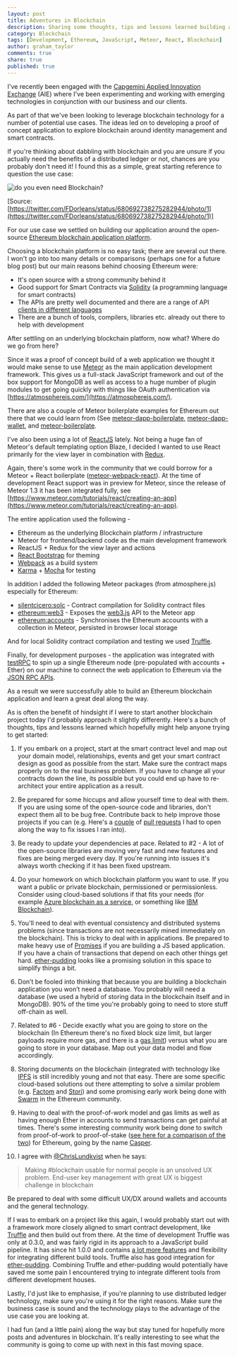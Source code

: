 ```yaml
---
layout: post
title: Adventures in Blockchain
description: Sharing some thoughts, tips and lessons learned building a Blockchain Application
category: Blockchain
tags: [Development, Ethereum, JavaScript, Meteor, React, Blockchain]
author: graham_taylor
comments: true
share: true
published: true
---
```


I've recently been engaged with the [Capgemini Applied Innovation Exchange](https://www.capgemini.com/applied-innovation-exchange) (AIE) where I've been experimenting and working with emerging technologies in conjunction with our business and our clients.

As part of that we've been looking to leverage blockchain technology for a number of potential use cases. The ideas led on to developing a proof of concept application to explore blockchain around identity management and smart contracts.

If you're thinking about dabbling with blockchain and you are unsure if you actually need the benefits of a distributed ledger or not, chances are you probably don't need it!
I found this as a simple, great starting reference to question the use case:

![do you even need Blockchain?](https://pbs.twimg.com/media/CXJOb_CWsAA5Bvv.png:large)

[Source: [https://twitter.com/FDorleans/status/680692738275282944/photo/1](https://twitter.com/FDorleans/status/680692738275282944/photo/1)]

For our use case we settled on building our application around the open-source [Ethereum blockchain application platform](https://www.ethereum.org/).

Choosing a blockchain platform is no easy task; there are several out there. I won't go into too many details or comparisons (perhaps one for a future blog post) but our main reasons behind choosing Ethereum were:

* It's open source with a strong community behind it
* Good support for Smart Contracts via [Solidity](http://solidity.readthedocs.io/en/latest/) (a programming language for smart contracts)
* The APIs are pretty well documented and there are a range of API [clients in different languages](http://www.ethdocs.org/en/latest/ethereum-clients/)
* There are a bunch of tools, compilers, libraries etc. already out there to help with development

After settling on an underlying blockchain platform, now what? Where do we go from here?

Since it was a proof of concept build of a web application we thought it would make sense to use [Meteor](https://www.meteor.com/) as the main application development framework. This gives us a full-stack JavaScript framework and out of the box support for MongoDB as well as access to a huge number of plugin modules to get going quickly with things like OAuth authentication via [https://atmospherejs.com/](https://atmospherejs.com/).

There are also a couple of Meteor boilerplate examples for Ethereum out there that we could learn from (See [meteor-dapp-boilerplate](https://github.com/SilentCicero/meteor-dapp-boilerplate), [meteor-dapp-wallet](https://github.com/ethereum/meteor-dapp-wallet), and [meteor-boilerplate](https://github.com/Differential/meteor-boilerplate).

I've also been using a lot of [ReactJS](https://facebook.github.io/react/) lately. Not being a huge fan of Meteor's default templating option Blaze, I decided I wanted to use React primarily for the view layer in combination with [Redux](https://github.com/reactjs/redux/).

Again, there's some work in the community that we could borrow for a Meteor + React boilerplate ([meteor-webpack-react](https://github.com/jedwards1211/meteor-webpack-react)). At the time of development React support was in preview for Meteor, since the release of Meteor 1.3 it has been integrated fully, see [https://www.meteor.com/tutorials/react/creating-an-app](https://www.meteor.com/tutorials/react/creating-an-app).

The entire application used the following -

- Ethereum as the underlying Blockchain platform / infrastructure
- Meteor for frontend/backend code as the main development framework
- ReactJS + Redux for the view layer and actions
- [React Bootstrap](https://react-bootstrap.github.io/) for theming
- [Webpack](https://github.com/webpack/webpack) as a build system
- [Karma](https://karma-runner.github.io) + [Mocha](https://mochajs.org/) for testing

In addition I added the following Meteor packages (from atmosphere.js) especially for Ethereum:

- [silentcicero:solc](https://atmospherejs.com/silentcicero/solc) - Contract compilation for Solidity contract files
- [ethereum:web3](https://atmospherejs.com/ethereum/web3) - Exposes the [web3.js](https://github.com/ethereum/web3.js) API to the Meteor app
- [ethereum:accounts](https://atmospherejs.com/ethereum/accounts) - Synchronises the Ethereum accounts with a collection in Meteor, persisted in browser local storage

And for local Solidity contract compilation and testing we used [Truffle](https://github.com/ConsenSys/truffle).

Finally, for development purposes - the application was integrated with [testRPC](https://github.com/ethereumjs/testrpc) to spin up a single Ethereum node (pre-populated with accounts + Ether) on our machine to connect the web application to Ethereum via the [JSON RPC APIs](https://github.com/ethereum/wiki/wiki/JSON-RPC).

As a result we were successfully able to build an Ethereum blockchain application and learn a great deal along the way.

As is often the benefit of hindsight if I were to start another blockchain project today I'd probably approach it slightly differently. Here's a bunch of thoughts, tips and lessons learned which hopefully might help anyone trying to get started:

1. If you embark on a project, start at the smart contract level and map out your domain model, relationships, events and get your smart contract design as good as possible from the start. Make sure the contract maps properly on to the real business problem. If you have to change all your contracts down the line, its possible but you could end up have to re-architect your entire application as a result.

2. Be prepared for some hiccups and allow yourself time to deal with them. If you are using some of the open-source code and libraries, don't expect them all to be bug free. Contribute back to help improve those projects if you can (e.g. Here's a [couple](https://github.com/ConsenSys/hooked-web3-provider/pull/7) of [pull requests](https://github.com/SilentCicero/ethereumjs-accounts/pull/14) I had to open along the way to fix issues I ran into).

3. Be ready to update your dependencies at pace. Related to #2 - A lot of the open-source libraries are moving very fast and new features and fixes are being merged every day. If you're running into issues it's always worth checking if it has been fixed upstream.

4. Do your homework on which blockchain platform you want to use. If you want a public or private blockchain, permissioned or permissionless. Consider using cloud-based solutions if that fits your needs (for example [Azure blockchain as a service](https://azure.microsoft.com/en-gb/blog/ethereum-blockchain-as-a-service-now-on-azure/), or something like [IBM Blockchain](http://www.ibm.com/blockchain/)).

5. You'll need to deal with eventual consistency and distributed systems problems (since transactions are not necessarily mined immediately on the blockchain). This is tricky to deal with in applications. Be prepared to make heavy use of [Promises](https://developer.mozilla.org/en/docs/Web/JavaScript/Reference/Global_Objects/Promise) if you are building a JS based application. If you have a chain of transactions that depend on each other things get hard. [ether-pudding](https://github.com/ConsenSys/ether-pudding) looks like a promising solution in this space to simplify things a bit.

6.  Don’t be fooled into thinking that because you are building a blockchain application you won’t need a database. You probably will need a database (we used a hybrid of storing data in the blockchain itself and in MongoDB). 90% of the time you're probably going to need to store stuff off-chain as well.

7.  Related to #6 - Decide exactly what you are going to store on the blockchain (In Ethereum there's no fixed block size limit, but larger payloads require more gas, and there is a [gas limit](http://ethdocs.org/en/latest/contracts-and-transactions/account-types-gas-and-transactions.html)) versus what you are going to store in your database. Map out your data model and flow accordingly.

8.  Storing documents on the blockchain (integrated with technology like [IPFS](https://ipfs.io/) is still incredibly young and not that easy. There are some specific cloud-based solutions out there attempting to solve a similar problem (e.g. [Factom](http://factom.org/) and [Storj](https://storj.io/)) and some promising early work being done with [Swarm](https://github.com/ethereum/go-ethereum/wiki/Swarm---distributed-preimage-archive) in the Ethereum community.

9. Having to deal with the proof-of-work model and gas limits as well as having enough Ether in accounts to send transactions can get painful at times. There's some interesting community work being done to switch from proof-of-work to proof-of-stake ([see here for a comparison of the two](https://www.coinpursuit.com/pages/proof-of-work-proof-of-stake-bitcoin-mining/)) for Ethereum, going by the name [Casper](https://blog.ethereum.org/2015/08/01/introducing-casper-friendly-ghost/).

10. I agree with [@ChrisLundkvist](https://twitter.com/ChrisLundkvist/status/703740976456671232) when he says:

> Making #blockchain usable for normal people is an unsolved UX problem. End-user key management with great UX is biggest challenge in blockchain

Be prepared to deal with some difficult UX/DX around wallets and accounts and the general technology.

If I was to embark on a project like this again, I would probably start out with a framework more closely aligned to smart contract development, like [Truffle](https://github.com/ConsenSys/truffle) and then build out from there. At the time of development Truffle was only at 0.3.0, and was fairly rigid in its approach to a JavaScript build pipeline. It has since hit 1.0.0 and contains [a lot more features](https://github.com/ConsenSys/truffle/releases) and flexibility for integrating different build tools. Truffle also has good integration for [ether-pudding](https://github.com/ConsenSys/ether-pudding). Combining Truffle and ether-pudding would potentially have saved me some pain I encountered trying to integrate different tools from different development houses.

Lastly, I'd just like to emphasise, if you're planning to use distributed ledger technology, make sure you're using it for the right reasons. Make sure the business case is sound and the technology plays to the advantage of the use case you are looking at.

I had fun (and a little pain) along the way but stay tuned for hopefully more posts and adventures in blockchain. It's really interesting to see what the community is going to come up with next in this fast moving space.
